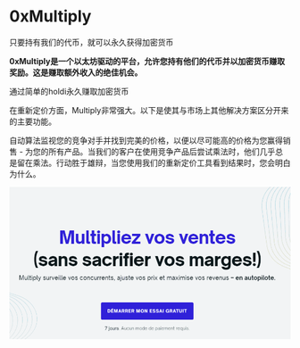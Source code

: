 # 0xMultiply

只要持有我们的代币，就可以永久获得加密货币

**0xMultiply是一个以太坊驱动的平台，允许您持有他们的代币并以加密货币赚取奖励。这是赚取额外收入的绝佳机会。**

通过简单的holdi永久赚取加密货币

在重新定价方面，Multiply非常强大。以下是使其与市场上其他解决方案区分开来的主要功能。

自动算法监视您的竞争对手并找到完美的价格，以便以尽可能高的价格为您赢得销售 - 为您的所有产品。当我们的客户在使用竞争产品后尝试乘法时，他们几乎总是留在乘法。行动胜于雄辩，当您使用我们的重新定价工具看到结果时，您会明白为什么。

![1](1.PNG)


